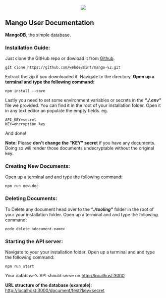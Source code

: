 <p align="center"><img src="https://cdn.discordapp.com/attachments/773953073272848386/907001591159218247/video_image__2_-removebg-preview.png"></img></p>

## Mango User Documentation

**MangoDB**, the simple database.

### Installation Guide: <a name="install"></a>

Just clone the GitHub repo or dowload it from [Github](https://github.com/webdevsint/mango-v2).

```
git clone https://github.com/webdevsint/mango-v2.git
```

Extract the zip if you downloaded it. Navigate to the directory. **Open up a terminal and type the following command:**

```
npm install --save
```

Lastly you need to set some <a name="env">environment variables</a> or secrets in the **_"./.env"_** file we provided. You can find it in the root of your installation folder. Open it in any text editor an populate the empty fields. eg.

```
API_KEY=secret
KEY=encryption_key
```

And done!

**Note:** Please **don't change the "KEY" secret** if you have any documents. Doing so will render those documents undecryptable without the original key.

### Creating New Documents:

Open up a terminal and and type the following command:

```
npm run new-doc
```

### Deleting Documents:

To Delete any document head over to the **_"./tooling"_** folder in the root of your your installation folder. Open up a terminal and and type the following command:

```
node delete <document-name>
```

### Starting the API server:

Navigate to your your installation folder. Open up a terminal and and type the following command:

```
npm run start
```

Your database's API should serve on [http://localhost:3000]().

**URL structure of the database (example):** [http://localhost:3000/document/test?key=secret]()
